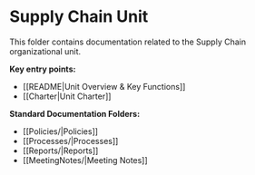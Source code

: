 # Supply Chain Unit

This folder contains documentation related to the Supply Chain organizational unit.

**Key entry points:**
- [[README|Unit Overview & Key Functions]]
- [[Charter|Unit Charter]]

**Standard Documentation Folders:**
- [[Policies/|Policies]]
- [[Processes/|Processes]]
- [[Reports/|Reports]]
- [[MeetingNotes/|Meeting Notes]]
